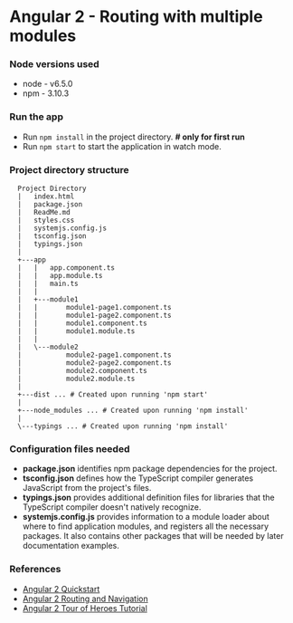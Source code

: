 # Angular 2 - Routing with multiple modules

### Node versions used
* node - v6.5.0
* npm - 3.10.3

### Run the app
* Run `npm install` in the project directory. **# only for first run**
* Run `npm start` to start the application in watch mode.

### Project directory structure
```
  Project Directory
  |   index.html
  |   package.json
  |   ReadMe.md
  |   styles.css
  |   systemjs.config.js
  |   tsconfig.json
  |   typings.json
  |   
  +---app
  |   |   app.component.ts
  |   |   app.module.ts
  |   |   main.ts
  |   |   
  |   +---module1
  |   |       module1-page1.component.ts
  |   |       module1-page2.component.ts
  |   |       module1.component.ts
  |   |       module1.module.ts
  |   |       
  |   \---module2
  |           module2-page1.component.ts
  |           module2-page2.component.ts
  |           module2.component.ts
  |           module2.module.ts
  |           
  +---dist ... # Created upon running 'npm start'
  |           
  +---node_modules ... # Created upon running 'npm install'
  |                   
  \---typings ... # Created upon running 'npm install'
```        

### Configuration files needed

* **package.json** identifies npm package dependencies for the project.
* **tsconfig.json** defines how the TypeScript compiler generates JavaScript from the project's files.
* **typings.json** provides additional definition files for libraries that the TypeScript compiler doesn't natively recognize.
* **systemjs.config.js** provides information to a module loader about where to find application modules, and registers all the necessary packages. It also contains other packages that will be needed by later documentation examples.

### References
* [Angular 2 Quickstart](https://angular.io/docs/ts/latest/quickstart.html)
* [Angular 2 Routing and Navigation](https://angular.io/docs/ts/latest/guide/router.html)
* [Angular 2 Tour of Heroes Tutorial](https://angular.io/docs/ts/latest/tutorial/)